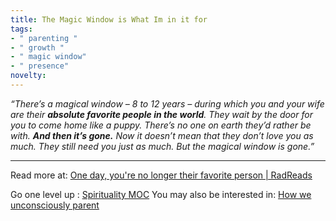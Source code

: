```yaml
---
title: The Magic Window is What Im in it for
tags:
- " parenting "
- " growth "
- " magic window"
- " presence"
novelty:
---
```


_“There’s a magical window – 8 to 12 years – during which you and your wife are their **absolute favorite people in the world**. They wait by the door for you to come home like a puppy. There’s no one on earth they’d rather be with. **And then it’s gone.** Now it doesn’t mean that they don’t love you as much. They still need you just as much. But the magical window is gone.”_

----

Read more at: [One day, you're no longer their favorite person | RadReads](https://radreads.co/magic-window/)

Go one level up : [Spirituality MOC](Maps/Spirituality%20MOC.md)
You may also be interested in: [How we unconsciously parent](Notes/How%20we%20unconsciously%20parent.md)